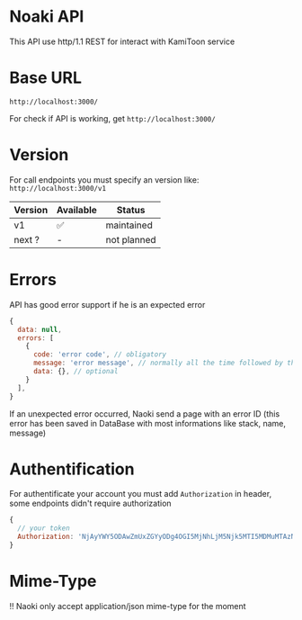 # Noaki API

This API use http/1.1 REST for interact with KamiToon service

# Base URL
```
http://localhost:3000/
```
For check if API is working, get `http://localhost:3000/`

# Version
For call endpoints you must specify an version like: `http://localhost:3000/v1`

| Version | Available          | Status      |
|---------|--------------------|-------------|
| v1      | :white_check_mark: | maintained  |
| next ?  | -                  | not planned |

# Errors
API has good error support if he is an expected error
```js
{
  data: null,
  errors: [
    {
      code: 'error code', // obligatory
      message: 'error message', // normally all the time followed by the error code
      data: {}, // optional
    }
  ],
}
```
If an unexpected error occurred, Naoki send a page with an error ID (this error has been saved in DataBase with most informations like stack, name, message)

# Authentification
For authentificate your account you must add `Authorization` in header, some endpoints didn't require authorization
```js
{
  // your token
  Authorization: 'NjAyYWY5ODAwZmUxZGYyODg4OGI5MjNhLjM5Njk5MTI5MDMuMTAzNzY='
}
```

# Mime-Type
!! Naoki only accept application/json mime-type for the moment